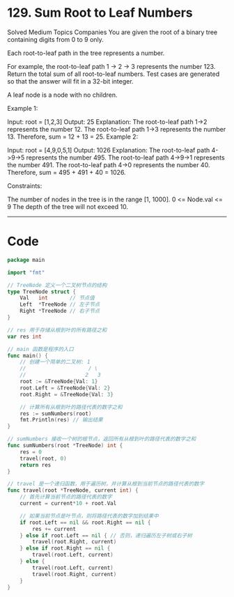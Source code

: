 # 129. Sum Root to Leaf Numbers

Solved
Medium
Topics
Companies
You are given the root of a binary tree containing digits from 0 to 9 only.

Each root-to-leaf path in the tree represents a number.

For example, the root-to-leaf path 1 -> 2 -> 3 represents the number 123.
Return the total sum of all root-to-leaf numbers. Test cases are generated so that the answer will fit in a 32-bit integer.

A leaf node is a node with no children.

Example 1:

Input: root = [1,2,3]
Output: 25
Explanation:
The root-to-leaf path 1->2 represents the number 12.
The root-to-leaf path 1->3 represents the number 13.
Therefore, sum = 12 + 13 = 25.
Example 2:

Input: root = [4,9,0,5,1]
Output: 1026
Explanation:
The root-to-leaf path 4->9->5 represents the number 495.
The root-to-leaf path 4->9->1 represents the number 491.
The root-to-leaf path 4->0 represents the number 40.
Therefore, sum = 495 + 491 + 40 = 1026.

Constraints:

The number of nodes in the tree is in the range [1, 1000].
0 <= Node.val <= 9
The depth of the tree will not exceed 10.

---

# Code

```go
package main

import "fmt"

// TreeNode 定义一个二叉树节点的结构
type TreeNode struct {
	Val   int       // 节点值
	Left  *TreeNode // 左子节点
	Right *TreeNode // 右子节点
}

// res 用于存储从根到叶的所有路径之和
var res int

// main 函数是程序的入口
func main() {
	// 创建一个简单的二叉树: 1
	//                    / \
	//                   2   3
	root := &TreeNode{Val: 1}
	root.Left = &TreeNode{Val: 2}
	root.Right = &TreeNode{Val: 3}

	// 计算所有从根到叶的路径代表的数字之和
	res := sumNumbers(root)
	fmt.Println(res) // 输出结果
}

// sumNumbers 接收一个树的根节点，返回所有从根到叶的路径代表的数字之和
func sumNumbers(root *TreeNode) int {
	res = 0
	travel(root, 0)
	return res
}

// travel 是一个递归函数，用于遍历树，并计算从根到当前节点的路径代表的数字
func travel(root *TreeNode, current int) {
	// 首先计算当前节点的路径代表的数字
	current = current*10 + root.Val

	// 如果当前节点是叶节点，则将路径代表的数字加到结果中
	if root.Left == nil && root.Right == nil {
		res += current
	} else if root.Left == nil { // 否则，递归遍历左子树或右子树
		travel(root.Right, current)
	} else if root.Right == nil {
		travel(root.Left, current)
	} else {
		travel(root.Left, current)
		travel(root.Right, current)
	}
}
```
